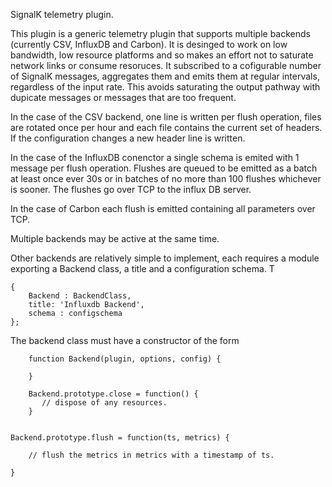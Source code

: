 SignalK telemetry plugin.

This plugin is a generic telemetry plugin that supports multiple backends (currently CSV, InfluxDB and Carbon). 
It is desinged to work on low bandwidth, low resource platforms and so makes an effort not to 
saturate network links or consume resoruces. It subscribed to a cofigurable number of SignalK messages, 
aggregates them and emits them at regular intervals, regardless of the input rate. This avoids saturating
the output pathway with dupicate messages or messages that are too frequent. 

In the case of the CSV backend, one line is written per flush operation, files are rotated once per hour and 
each file contains the current set of headers. If the configuration changes a new header line is written.

In the case of the InfluxDB conenctor a single schema is emited with 1 message per flush operation. Flushes are
queued to be emitted as a batch at least once ever 30s or in batches of no more than 100 flushes whichever is sooner.
The flushes go over TCP to the influx DB server.

In the case of Carbon each flush is emitted containing all parameters over TCP.

Multiple backends may be active at the same time.

Other backends are relatively simple to implement, each requires a module exporting a Backend class, a title and a configuration schema. T

    {
        Backend : BackendClass,
        title: 'Influxdb Backend',
        schema : configschema
    };

The backend class must have a constructor of the form

        function Backend(plugin, options, config) {

        }

        Backend.prototype.close = function() {
           // dispose of any resources.
        }


    Backend.prototype.flush = function(ts, metrics) {

        // flush the metrics in metrics with a timestamp of ts. 

    }